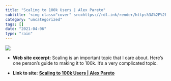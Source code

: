 ```yaml
---
title: "Scaling to 100k Users | Alex Pareto"
subtitle: '<img class="cover" src=https://rdl.ink/render/https%3A%2F%2Falexpareto.com%2Fscalability%2Fsystems%2...'
category: "uncategorized"
tags: []
date: "2021-04-06"
type: "rain"
---
```

<img class="cover" src=https://rdl.ink/render/https%3A%2F%2Falexpareto.com%2Fscalability%2Fsystems%2F2020%2F02%2F03%2Fscaling-100k.html>



* **Web site excerpt:** Scaling is an important topic that I care about. Here’s one person’s guide to making it to 100k. It’s a very complicated topic.

* **Link to site:** **[Scaling to 100k Users | Alex Pareto](https://alexpareto.com/scalability/systems/2020/02/03/scaling-100k.html)**
